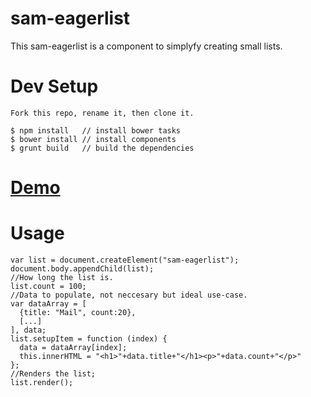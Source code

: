 # sam-eagerlist

This sam-eagerlist is a component to simplyfy creating small lists.

# Dev Setup

```
Fork this repo, rename it, then clone it.

$ npm install	// install bower tasks
$ bower install	// install components
$ grunt build   // build the dependencies

```
# [Demo](http://samarthwiz.github.io/sam-eagerlist/demo/) 
# Usage

```
var list = document.createElement("sam-eagerlist");
document.body.appendChild(list);
//How long the list is.
list.count = 100;
//Data to populate, not neccesary but ideal use-case.
var dataArray = [
  {title: "Mail", count:20},
  [...]
], data;
list.setupItem = function (index) {
  data = dataArray[index];
  this.innerHTML = "<h1>"+data.title+"</h1><p>"+data.count+"</p>"
};
//Renders the list;
list.render();

```
